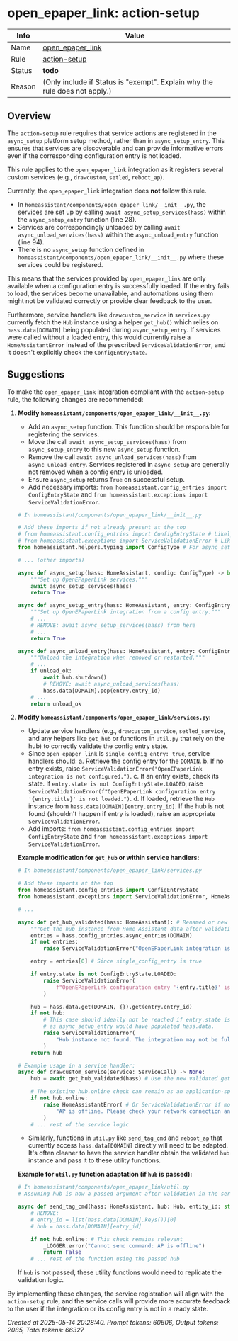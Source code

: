 # open_epaper_link: action-setup

| Info   | Value                                                                    |
|--------|--------------------------------------------------------------------------|
| Name   | [open_epaper_link](https://www.home-assistant.io/integrations/open_epaper_link/) |
| Rule   | [action-setup](https://developers.home-assistant.io/docs/core/integration-quality-scale/rules/action-setup)                                                     |
| Status | **todo**                                                                 |
| Reason | (Only include if Status is "exempt". Explain why the rule does not apply.) |

## Overview

The `action-setup` rule requires that service actions are registered in the `async_setup` platform setup method, rather than in `async_setup_entry`. This ensures that services are discoverable and can provide informative errors even if the corresponding configuration entry is not loaded.

This rule applies to the `open_epaper_link` integration as it registers several custom services (e.g., `drawcustom`, `setled`, `reboot_ap`).

Currently, the `open_epaper_link` integration does **not** follow this rule.
-   In `homeassistant/components/open_epaper_link/__init__.py`, the services are set up by calling `await async_setup_services(hass)` within the `async_setup_entry` function (line 28).
-   Services are correspondingly unloaded by calling `await async_unload_services(hass)` within the `async_unload_entry` function (line 94).
-   There is no `async_setup` function defined in `homeassistant/components/open_epaper_link/__init__.py` where these services could be registered.

This means that the services provided by `open_epaper_link` are only available when a configuration entry is successfully loaded. If the entry fails to load, the services become unavailable, and automations using them might not be validated correctly or provide clear feedback to the user.

Furthermore, service handlers like `drawcustom_service` in `services.py` currently fetch the `Hub` instance using a helper `get_hub()` which relies on `hass.data[DOMAIN]` being populated during `async_setup_entry`. If services were called without a loaded entry, this would currently raise a `HomeAssistantError` instead of the prescribed `ServiceValidationError`, and it doesn't explicitly check the `ConfigEntryState`.

## Suggestions

To make the `open_epaper_link` integration compliant with the `action-setup` rule, the following changes are recommended:

1.  **Modify `homeassistant/components/open_epaper_link/__init__.py`:**
    *   Add an `async_setup` function. This function should be responsible for registering the services.
    *   Move the call `await async_setup_services(hass)` from `async_setup_entry` to this new `async_setup` function.
    *   Remove the call `await async_unload_services(hass)` from `async_unload_entry`. Services registered in `async_setup` are generally not removed when a config entry is unloaded.
    *   Ensure `async_setup` returns `True` on successful setup.
    *   Add necessary imports: `from homeassistant.config_entries import ConfigEntryState` and `from homeassistant.exceptions import ServiceValidationError`.

    ```python
    # In homeassistant/components/open_epaper_link/__init__.py

    # Add these imports if not already present at the top
    # from homeassistant.config_entries import ConfigEntryState # Likely needed in services.py
    # from homeassistant.exceptions import ServiceValidationError # Likely needed in services.py
    from homeassistant.helpers.typing import ConfigType # For async_setup signature

    # ... (other imports)

    async def async_setup(hass: HomeAssistant, config: ConfigType) -> bool:
        """Set up OpenEPaperLink services."""
        await async_setup_services(hass)
        return True

    async def async_setup_entry(hass: HomeAssistant, entry: ConfigEntry) -> bool:
        """Set up OpenEPaperLink integration from a config entry."""
        # ...
        # REMOVE: await async_setup_services(hass) from here
        # ...
        return True

    async def async_unload_entry(hass: HomeAssistant, entry: ConfigEntry) -> bool:
        """Unload the integration when removed or restarted."""
        # ...
        if unload_ok:
            await hub.shutdown()
            # REMOVE: await async_unload_services(hass)
            hass.data[DOMAIN].pop(entry.entry_id)
        # ...
        return unload_ok
    ```

2.  **Modify `homeassistant/components/open_epaper_link/services.py`:**
    *   Update service handlers (e.g., `drawcustom_service`, `setled_service`, and any helpers like `get_hub` or functions in `util.py` that rely on the hub) to correctly validate the config entry state.
    *   Since `open_epaper_link` is `single_config_entry: true`, service handlers should:
        a.  Retrieve the config entry for the `DOMAIN`.
        b.  If no entry exists, raise `ServiceValidationError("OpenEPaperLink integration is not configured.")`.
        c.  If an entry exists, check its state. If `entry.state is not ConfigEntryState.LOADED`, raise `ServiceValidationError(f"OpenEPaperLink configuration entry '{entry.title}' is not loaded.")`.
        d.  If loaded, retrieve the `Hub` instance from `hass.data[DOMAIN][entry.entry_id]`. If the hub is not found (shouldn't happen if entry is loaded), raise an appropriate `ServiceValidationError`.
    *   Add imports: `from homeassistant.config_entries import ConfigEntryState` and `from homeassistant.exceptions import ServiceValidationError`.

    **Example modification for `get_hub` or within service handlers:**
    ```python
    # In homeassistant/components/open_epaper_link/services.py

    # Add these imports at the top
    from homeassistant.config_entries import ConfigEntryState
    from homeassistant.exceptions import ServiceValidationError, HomeAssistantError # Keep HomeAssistantError if used elsewhere

    # ...

    async def get_hub_validated(hass: HomeAssistant): # Renamed or new helper
        """Get the hub instance from Home Assistant data after validation."""
        entries = hass.config_entries.async_entries(DOMAIN)
        if not entries:
            raise ServiceValidationError("OpenEPaperLink integration is not configured.")

        entry = entries[0] # Since single_config_entry is true

        if entry.state is not ConfigEntryState.LOADED:
            raise ServiceValidationError(
                f"OpenEPaperLink configuration entry '{entry.title}' is not loaded."
            )

        hub = hass.data.get(DOMAIN, {}).get(entry.entry_id)
        if not hub:
            # This case should ideally not be reached if entry.state is LOADED,
            # as async_setup_entry would have populated hass.data.
            raise ServiceValidationError(
                "Hub instance not found. The integration may not be fully initialized."
            )
        return hub

    # Example usage in a service handler:
    async def drawcustom_service(service: ServiceCall) -> None:
        hub = await get_hub_validated(hass) # Use the new validated getter

        # The existing hub.online check can remain as an application-specific check
        if not hub.online:
            raise HomeAssistantError( # Or ServiceValidationError if more appropriate for this specific condition
                "AP is offline. Please check your network connection and AP status."
            )
        # ... rest of the service logic
    ```

    *   Similarly, functions in `util.py` like `send_tag_cmd` and `reboot_ap` that currently access `hass.data[DOMAIN]` directly will need to be adapted. It's often cleaner to have the service handler obtain the validated `hub` instance and pass it to these utility functions.

    **Example for `util.py` function adaptation (if `hub` is passed):**
    ```python
    # In homeassistant/components/open_epaper_link/util.py
    # Assuming hub is now a passed argument after validation in the service

    async def send_tag_cmd(hass: HomeAssistant, hub: Hub, entity_id: str, cmd: str) -> bool: # Added hub parameter
        # REMOVE:
        # entry_id = list(hass.data[DOMAIN].keys())[0]
        # hub = hass.data[DOMAIN][entry_id]

        if not hub.online: # This check remains relevant
            _LOGGER.error("Cannot send command: AP is offline")
            return False
        # ... rest of the function using the passed hub
    ```
    If `hub` is not passed, these utility functions would need to replicate the validation logic.

By implementing these changes, the service registration will align with the `action-setup` rule, and the service calls will provide more accurate feedback to the user if the integration or its config entry is not in a ready state.

_Created at 2025-05-14 20:28:40. Prompt tokens: 60606, Output tokens: 2085, Total tokens: 66327_
